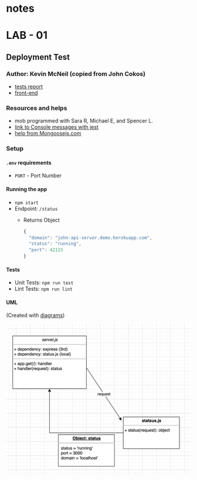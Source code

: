 # notes

# LAB - 01

## Deployment Test

### Author: Kevin McNeil (copied from John Cokos)

- [tests report](https://github.com/codefellows/code-401-javascript-example-lab/actions)
- [front-end](https://code-401-js-lab-example.herokuapp.com/status)

### Resources and helps

 - mob programmed with Sara R, Michael E, and Spencer L.
 - [link to Console messages with jest](https://stephencharlesweiss.com/jest-testing-spyon-consoles/)
 - [help from Mongoosejs.com](https://mongoosejs.com/docs/api.html#model_Model.deleteOne)

### Setup

#### `.env` requirements

- `PORT` - Port Number

#### Running the app

- `npm start`
- Endpoint: `/status`
  - Returns Object

    ```javascript
    {
      "domain": "john-api-server.demo.herokuapp.com",
      "status": "running",
      "port": 42123
    }
    ```

#### Tests

- Unit Tests: `npm run test`
- Lint Tests: `npm run lint`

#### UML

(Created with [diagrams](https://app.diagrams.net/))

![UML Diagram](img/uml.png)